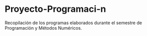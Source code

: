 # Proyecto-Programaci-n
Recopilación de los programas elaborados durante el semestre de Programación y Métodos Numéricos.

